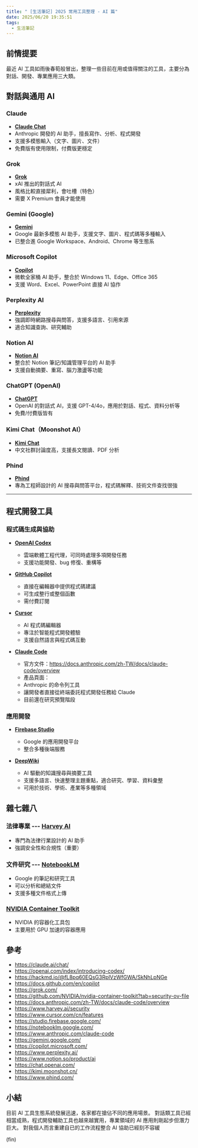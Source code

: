```yaml
---
title: " [生活筆記] 2025 常用工具整理 - AI 篇"
date: 2025/06/20 19:35:51
tags:
  - 生活筆記
---
```


## 前情提要

最近 AI 工具如雨後春筍般冒出，整理一些目前在用或值得關注的工具，主要分為對話、開發、專業應用三大類。

## 對話與通用 AI

### Claude

- [**Claude Chat**](https://claude.ai/chat/)
- Anthropic 開發的 AI 助手，擅長寫作、分析、程式開發
- 支援多模態輸入（文字、圖片、文件）
- 免費版有使用限制，付費版更穩定

### Grok

- [**Grok**](https://grok.com/)
- xAI 推出的對話式 AI
- 風格比較直接犀利，會吐槽（特色）
- 需要 X Premium 會員才能使用

### Gemini (Google)

- [**Gemini**](https://gemini.google.com/)
- Google 最新多模態 AI 助手，支援文字、圖片、程式碼等多種輸入
- 已整合進 Google Workspace、Android、Chrome 等生態系

### Microsoft Copilot

- [**Copilot**](https://copilot.microsoft.com/)
- 微軟全家桶 AI 助手，整合於 Windows 11、Edge、Office 365
- 支援 Word、Excel、PowerPoint 直接 AI 協作

### Perplexity AI

- [**Perplexity**](https://www.perplexity.ai/)
- 強調即時網路搜尋與問答，支援多語言、引用來源
- 適合知識查詢、研究輔助

### Notion AI

- [**Notion AI**](https://www.notion.so/product/ai)
- 整合於 Notion 筆記/知識管理平台的 AI 助手
- 支援自動摘要、重寫、腦力激盪等功能

### ChatGPT (OpenAI)

- [**ChatGPT**](https://chat.openai.com/)
- OpenAI 的對話式 AI，支援 GPT-4/4o，應用於對話、程式、資料分析等
- 免費/付費版皆有

### Kimi Chat（Moonshot AI）

- [**Kimi Chat**](https://kimi.moonshot.cn/)
- 中文社群討論度高，支援長文閱讀、PDF 分析

### Phind

- [**Phind**](https://www.phind.com/)
- 專為工程師設計的 AI 搜尋與問答平台，程式碼解釋、技術文件查找很強

---

## 程式開發工具

### 程式碼生成與協助

- [**OpenAI Codex**](https://openai.com/index/introducing-codex/)
  - 雲端軟體工程代理，可同時處理多項開發任務
  - 支援功能開發、bug 修復、重構等
  
- [**GitHub Copilot**](https://docs.github.com/en/copilot)
  - 直接在編輯器中提供程式碼建議
  - 可生成整行或整個函數
  - 需付費訂閱

- [**Cursor**](https://www.cursor.com/cn/features)
  - AI 程式碼編輯器
  - 專注於智能程式開發體驗
  - 支援自然語言與程式碼互動

- [**Claude Code**](https://www.anthropic.com/claude-code)
  - 官方文件：<https://docs.anthropic.com/zh-TW/docs/claude-code/overview>
  - 產品頁面：
  - Anthropic 的命令列工具
  - 讓開發者直接從終端委託程式開發任務給 Claude
  - 目前還在研究預覽階段

### 應用開發

- [**Firebase Studio**](https://studio.firebase.google.com/)
  - Google 的應用開發平台
  - 整合多種後端服務

- [**DeepWiki**](https://deepwiki.com/)
  - AI 驅動的知識搜尋與摘要工具
  - 支援多語言、快速整理主題重點，適合研究、學習、資料彙整
  - 可用於技術、學術、產業等多種領域

## 雜七雜八

### 法律專業 --- [**Harvey AI**](https://www.harvey.ai/security)

- 專門為法律行業設計的 AI 助手
- 強調安全性和合規性（重要）

### 文件研究 --- [**NotebookLM**](https://notebooklm.google.com/)

- Google 的筆記和研究工具
- 可以分析和總結文件
- 支援多種文件格式上傳

### [**NVIDIA Container Toolkit**](https://github.com/NVIDIA/nvidia-container-toolkit)

- NVIDIA 的容器化工具包
- 主要用於 GPU 加速的容器應用

## 參考

- <https://claude.ai/chat/>
- <https://openai.com/index/introducing-codex/>
- <https://hackmd.io/@fL8pq60EQsG3RplVzWfGWA/SkNhLpNGe>
- <https://docs.github.com/en/copilot>
- <https://grok.com/>
- <https://github.com/NVIDIA/nvidia-container-toolkit?tab=security-ov-file>
- <https://docs.anthropic.com/zh-TW/docs/claude-code/overview>
- <https://www.harvey.ai/security>
- <https://www.cursor.com/cn/features>
- <https://studio.firebase.google.com/>
- <https://notebooklm.google.com/>
- <https://www.anthropic.com/claude-code>
- <https://gemini.google.com/>
- <https://copilot.microsoft.com/>
- <https://www.perplexity.ai/>
- <https://www.notion.so/product/ai>
- <https://chat.openai.com/>
- <https://kimi.moonshot.cn/>
- <https://www.phind.com/>

## 小結

目前 AI 工具生態系統發展迅速，各家都在搶佔不同的應用場景。
對話類工具已經相當成熟，程式開發輔助工具也越來越實用，專業領域的 AI 應用則剛起步但潛力巨大。
對我個人而言重建自已的工作流程整合 AI 協助已經刻不容緩

(fin)
